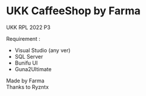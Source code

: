 # UKK CaffeeShop by Farma
UKK RPL 2022 P3

Requirement :
- Visual Studio (any ver)
- SQL Server
- Bunifu UI
- Guna2Ultimate

Made by Farma <br>
Thanks to Ryzntx
